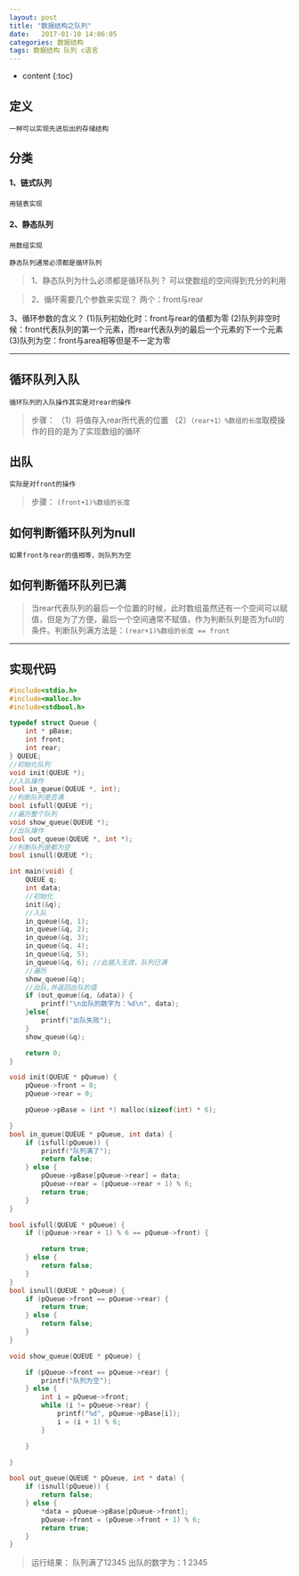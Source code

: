 ```yaml
---
layout: post
title: "数据结构之队列"
date:   2017-01-10 14:06:05
categories: 数据结构
tags: 数据结构 队列 c语言
---
```


* content
{:toc}











## 定义
    一种可以实现先进后出的存储结构

## 分类

#### 1、链式队列
    用链表实现

#### 2、静态队列
    用数组实现

    静态队列通常必须都是循环队列

>1、静态队列为什么必须都是循环队列？
 可以使数组的空间得到充分的利用

>2、循环需要几个参数来实现？
 两个：front与rear

3、循环参数的含义？
(1)队列初始化时：front与rear的值都为零
(2)队列非空时候：front代表队列的第一个元素，而rear代表队列的最后一个元素的下一个元素
(3)队列为空：front与area相等但是不一定为零


----------
## 循环队列入队
    循环队列的入队操作其实是对rear的操作

>步骤：
（1）将值存入rear所代表的位置
（2）`（rear+1）%数组的长度`取模操作的目的是为了实现数组的循环

## 出队
    实际是对front的操作
>步骤：
`(front+1)%数组的长度`

## 如何判断循环队列为null

    如果front与rear的值相等，则队列为空

## 如何判断循环队列已满

>当rear代表队列的最后一个位置的时候，此时数组虽然还有一个空间可以赋值，但是为了方便，最后一个空间通常不赋值，作为判断队列是否为full的条件。判断队列满方法是：`(rear+1)%数组的长度 == front`


----------
## 实现代码

```c
#include<stdio.h>
#include<malloc.h>
#include<stdbool.h>

typedef struct Queue {
	int * pBase;
	int front;
	int rear;
} QUEUE;
//初始化队列
void init(QUEUE *);
//入队操作
bool in_queue(QUEUE *, int);
//判断队列是否满
bool isfull(QUEUE *);
//遍历整个队列
void show_queue(QUEUE *);
//出队操作
bool out_queue(QUEUE *, int *);
//判断队列是都为空
bool isnull(QUEUE *);

int main(void) {
	QUEUE q;
	int data;
	//初始化
	init(&q);
	//入队
	in_queue(&q, 1);
	in_queue(&q, 2);
	in_queue(&q, 3);
	in_queue(&q, 4);
	in_queue(&q, 5);
	in_queue(&q, 6); //此插入无效，队列已满
	//遍历
	show_queue(&q);
	//出队,并返回出队的值
	if (out_queue(&q, &data)) {
		printf("\n出队的数字为：%d\n", data);
	}else{
		printf("出队失败");
	}
	show_queue(&q);

	return 0;
}

void init(QUEUE * pQueue) {
	pQueue->front = 0;
	pQueue->rear = 0;

	pQueue->pBase = (int *) malloc(sizeof(int) * 6);

}
bool in_queue(QUEUE * pQueue, int data) {
	if (isfull(pQueue)) {
		printf("队列满了");
		return false;
	} else {
		pQueue->pBase[pQueue->rear] = data;
		pQueue->rear = (pQueue->rear + 1) % 6;
		return true;
	}
}

bool isfull(QUEUE * pQueue) {
	if ((pQueue->rear + 1) % 6 == pQueue->front) {

		return true;
	} else {
		return false;
	}
}
bool isnull(QUEUE * pQueue) {
	if (pQueue->front == pQueue->rear) {
		return true;
	} else {
		return false;
	}
}

void show_queue(QUEUE * pQueue) {

	if (pQueue->front == pQueue->rear) {
		printf("队列为空");
	} else {
		int i = pQueue->front;
		while (i != pQueue->rear) {
			printf("%d", pQueue->pBase[i]);
			i = (i + 1) % 6;
		}

	}

}

bool out_queue(QUEUE * pQueue, int * data) {
	if (isnull(pQueue)) {
		return false;
	} else {
		*data = pQueue->pBase[pQueue->front];
		pQueue->front = (pQueue->front + 1) % 6;
		return true;
	}
}

```
>运行结果：
队列满了12345
出队的数字为：1
2345
